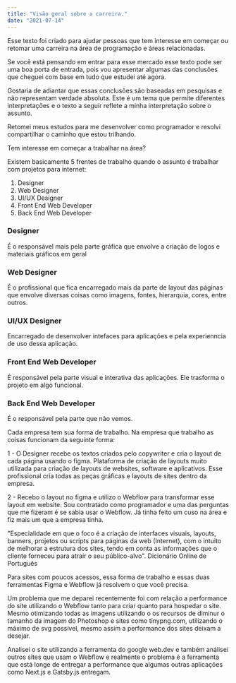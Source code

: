 ```yaml
---
title: "Visão geral sobre a carreira."
date: "2021-07-14"
---
```


Esse texto foi criado para ajudar pessoas que tem interesse em começar ou retomar uma carreira na área de programação e áreas relacionadas.

Se você está pensando em entrar para esse mercado esse texto pode ser uma boa porta de entrada, pois vou apresentar algumas das conclusões que cheguei com base em tudo que estudei até agora. 

Gostaria de adiantar que essas conclusões são baseadas em pesquisas e não representam verdade absoluta. 
Este é um tema que permite diferentes interpretações e o texto a seguir reflete a minha interpretação sobre o assunto.

Retomei meus estudos para me desenvolver como programador e resolvi compartilhar o caminho que estou trilhando.

Tem interesse em começar a trabalhar na área? 

Existem basicamente 5 frentes de trabalho quando o assunto é trabalhar com projetos para internet:

1. Designer
2. Web Designer
3. UI/UX Designer
4. Front End Web Developer 
5. Back End Web Developer

### Designer

É o responsável mais pela parte gráfica que envolve a criação de logos e materiais gráficos em geral

### Web Designer

É o profissional que fica encarregado mais da parte de layout das páginas que envolve diversas coisas como imagens, fontes, hierarquia, cores, entre outros. 

### UI/UX Designer 

Encarregado de desenvolver intefaces para aplicações e pela experienncia de uso dessa aplicação.

### Front End Web Developer

É responsável pela parte visual e interativa das aplicações. Ele trasforma o projeto em algo funcional.

### Back End Web Developer 

É o responsável pela parte que não vemos.

Cada empresa tem sua forma de trabalho. Na empresa que trabalho as coisas funcionam da seguinte forma:

1 - O Designer recebe os textos criados pelo copywriter e cria o layout de cada página usando o figma. Plataforma de criação de layouts muito utilizada para criação de layouts de websites, software e aplicativos. Esse profissional cria todas as peças gráficas e layouts de sites dentro da empresa.

2 - Recebo o layout no figma e utilizo o Webflow para transformar esse layout em website.
Sou contratado como programador e uma das perguntas que me fizeram é se sabia usar o Webflow. Já tinha feito um cuso na área e fiz mais um que a empresa tinha.

"Especialidade em que o foco é a criação de interfaces visuais, layouts, banners, projetos ou scripts para páginas da web (Internet), com o intuito de melhorar a estrutura dos sites, tendo em conta as informações que o cliente forneceu para atrair o seu público-alvo".
Dicionário Online de Português

Para sites com poucos acessos, essa forma de trabalho e essas duas ferramentas Figma e Webflow já resolvem o que você precisa.

Um problema que me deparei recentemente foi com relação a performance do site utilizando o Webflow tanto para criar quanto para hospedar o site. Mesmo otimizando todas as imagens utilizando o os recursos de diminur o tamanho da imagem do Photoshop e sites como tinypng.com, utilizando o máximo de svg possível, mesmo assim a performance dos sites deixam a desejar.

Analisei o site utilizando a ferramenta do google web.dev e também análisei outros sites que usam o Webflow e realmente o problema é a ferramenta que está longe de entregar a performance que algumas outras aplicações como Next.js e Gatsby.js entregam. 








